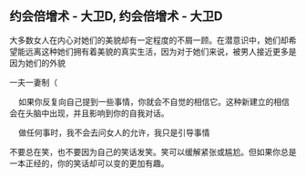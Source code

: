 ## 约会倍增术 - 大卫D, 约会倍增术 - 大卫D


大多数女人在内心对她们的美貌却有一定程度的不屑一顾。在潜意识中，她们却希望能远离这种她们拥有着美貌的真实生活，因为对于她们来说，被男人接近更多是因为她们的外貌


一夫一妻制（


    如果你反复向自己提到一些事情，你就会不自觉的相信它。这种新建立的相信会在头脑中出现，并且影响到你的自我对话。


    做任何事时，我不会去问女人的允许，我只是引导事情


不要总在笑，也不要因为自己的笑话发笑。笑可以缓解紧张或尴尬。但如果你总是一本正经的，你的笑话却可以变的更加有趣。


